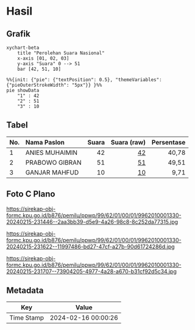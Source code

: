 # Hasil

## Grafik

```mermaid
xychart-beta
    title "Perolehan Suara Nasional"
    x-axis [01, 02, 03]
    y-axis "Suara" 0 --> 51
    bar [42, 51, 10]
```

```mermaid
%%{init: {"pie": {"textPosition": 0.5}, "themeVariables": {"pieOuterStrokeWidth": "5px"}} }%%
pie showData
    "1" : 42
    "2" : 51
    "3" : 10
```

## Tabel

| No. | Nama Paslon    | Suara | Suara (raw) | Persentase |
|:--- |:-------------- | -----:| -----------:| ----------:|
| 1   | ANIES MUHAIMIN | 42    | [42][p-1]   | 40,78      |
| 2   | PRABOWO GIBRAN | 51    | [51][p-2]   | 49,51      |
| 3   | GANJAR MAHFUD  | 10    | [10][p-3]   | 9,71       |


[p-1]: https://github.com/gigit-pemilu/pemilu-2024/blob/main/pilpres/hitung-suara/sub/99-luar-negeri/sub/62-kuala-lumpur-malaysia/sub/01-kuala-lumpur-malaysia/sub/0001-kuala-lumpur-malaysia/sub/330-tps-017/sub/paslon-1.txt
[p-2]: https://github.com/gigit-pemilu/pemilu-2024/blob/main/pilpres/hitung-suara/sub/99-luar-negeri/sub/62-kuala-lumpur-malaysia/sub/01-kuala-lumpur-malaysia/sub/0001-kuala-lumpur-malaysia/sub/330-tps-017/sub/paslon-2.txt
[p-3]: https://github.com/gigit-pemilu/pemilu-2024/blob/main/pilpres/hitung-suara/sub/99-luar-negeri/sub/62-kuala-lumpur-malaysia/sub/01-kuala-lumpur-malaysia/sub/0001-kuala-lumpur-malaysia/sub/330-tps-017/sub/paslon-3.txt

## Foto C Plano

https://sirekap-obj-formc.kpu.go.id/b876/pemilu/ppwp/99/62/01/00/01/9962010001330-20240215-231446--2aa3bb39-d5e9-4a26-98c8-8c252da77315.jpg

https://sirekap-obj-formc.kpu.go.id/b876/pemilu/ppwp/99/62/01/00/01/9962010001330-20240215-231622--11997486-bd27-47cf-a27b-90d61724286d.jpg

https://sirekap-obj-formc.kpu.go.id/b876/pemilu/ppwp/99/62/01/00/01/9962010001330-20240215-231707--73904205-4977-4a28-a670-b31cf92d5c34.jpg


## Metadata

| Key        | Value               |
| ---------- | ------------------- |
| Time Stamp | 2024-02-16 00:00:26 |



